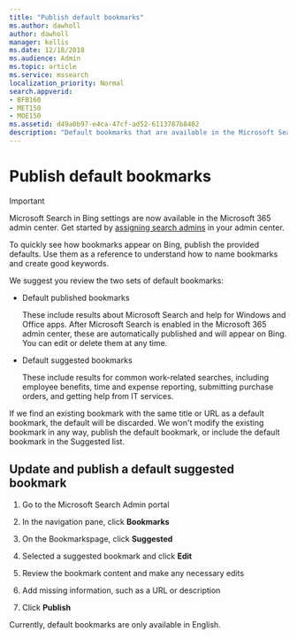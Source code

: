 ```yaml
---
title: "Publish default bookmarks"
ms.author: dawholl
author: dawholl
manager: kellis
ms.date: 12/18/2018
ms.audience: Admin
ms.topic: article
ms.service: mssearch
localization_priority: Normal
search.appverid:
- BFB160
- MET150
- MOE150
ms.assetid: d49a0b97-e4ca-47cf-ad52-6113787b8402
description: "Default bookmarks that are available in the Microsoft Search Admin portal"
---
```


# Publish default bookmarks

> [!IMPORTANT]
> Microsoft Search in Bing settings are now available in the Microsoft 365 admin center. Get started by [assigning search admins](https://docs.microsoft.com/en-us/microsoftsearch/setup-microsoft-search#step-2-assign-search-admin-and-search-editor) in your admin center.
    
To quickly see how bookmarks appear on Bing, publish the provided defaults. Use them as a reference to understand how to name bookmarks and create good keywords.
  
We suggest you review the two sets of default bookmarks:
  
- Default published bookmarks
    
    These include results about Microsoft Search and help for Windows and Office apps. After Microsoft Search is enabled in the Microsoft 365 admin center, these are automatically published and will appear on Bing. You can edit or delete them at any time.
    
- Default suggested bookmarks
    
    These include results for common work-related searches, including employee benefits, time and expense reporting, submitting purchase orders, and getting help from IT services.
    
If we find an existing bookmark with the same title or URL as a default bookmark, the default will be discarded. We won't modify the existing bookmark in any way, publish the default bookmark, or include the default bookmark in the Suggested list.
  
## Update and publish a default suggested bookmark

1. Go to the Microsoft Search Admin portal
    
2. In the navigation pane, click **Bookmarks**
    
3. On the Bookmarkspage, click **Suggested**
    
4. Selected a suggested bookmark and click **Edit**
    
5. Review the bookmark content and make any necessary edits
    
6. Add missing information, such as a URL or description
    
7. Click **Publish**
    
Currently, default bookmarks are only available in English. 

  

